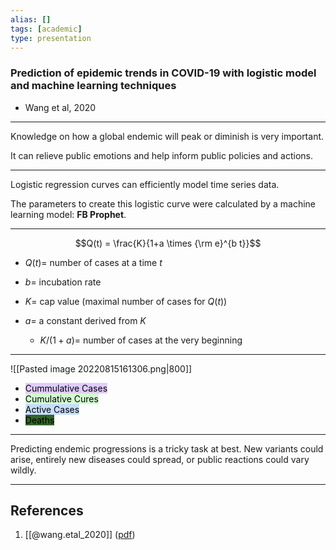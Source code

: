 ```yaml
---
alias: []
tags: [academic]
type: presentation
---
```

### Prediction of epidemic trends in COVID-19 with logistic model and machine learning techniques


- Wang et al, 2020
---


Knowledge on how a global endemic will peak or diminish is very important.

It can relieve public emotions and help inform public policies and actions.

---


Logistic regression curves can efficiently model time series data.

The parameters to create this logistic curve were calculated by a machine learning model: **FB Prophet**.

---


$$Q(t) = \frac{K}{1+a \times {\rm e}^{b t}}$$
 - $Q(t) =$ number of cases at a time $t$

-  $b=$ incubation rate

-  $K=$ cap value (maximal number of cases for $Q(t)$)

- $a=$ a constant derived from $K$ 
 	- $K/(1+a)=$ number of cases at the very beginning

---


![[Pasted image 20220815161306.png|800]]

- <mark style="background: #D2B3FFA6;">Cummulative Cases</mark> 
- <mark style="background: #BBFABBA6;">Cumulative Cures</mark>
- <mark style="background: #ADCCFFA6;">Active Cases</mark> 
- <mark style="background: #134B05DB;">Deaths</mark> 

---


Predicting endemic progressions is a tricky task at best. New variants could arise, entirely new diseases could spread, or public reactions could vary wildly.

---
## References
1. [[@wang.etal_2020]] ([pdf](zotero://open-pdf/library/items/WUPG4LJE?page=2&annotation=YYQV5HP4))
